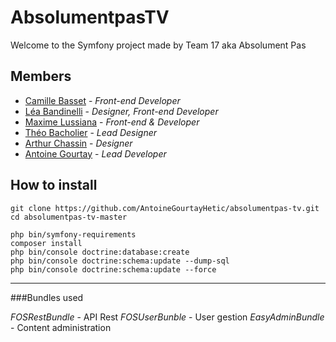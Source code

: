 AbsolumentpasTV
========================

Welcome to the Symfony project made by Team 17 aka Absolument Pas

Members
--------------
* [Camille Basset][17] - *Front-end Developer*
* [Léa Bandinelli][16] - *Designer, Front-end Developer*
* [Maxime Lussiana][14] - *Front-end & Developer*
* [Théo Bacholier][18] - *Lead Designer*
* [Arthur Chassin][19] - *Designer*
* [Antoine Gourtay][15] - *Lead Developer*

How to install
--------------

```
git clone https://github.com/AntoineGourtayHetic/absolumentpas-tv.git
cd absolumentpas-tv-master

php bin/symfony-requirements
composer install
php bin/console doctrine:database:create
php bin/console doctrine:schema:update --dump-sql
php bin/console doctrine:schema:update --force
``` 

--------------

###Bundles used

*FOSRestBundle* - API Rest
*FOSUserBunble* - User gestion
*EasyAdminBundle* - Content administration

[14]: https://github.com/lussiana-m
[15]: https://github.com/AntoineGourtayHetic
[16]: https://github.com/leabandinelli
[17]: https://github.com/camillebasset
[18]: https://github.com/qrek
[19]: https://github.com/zachariass